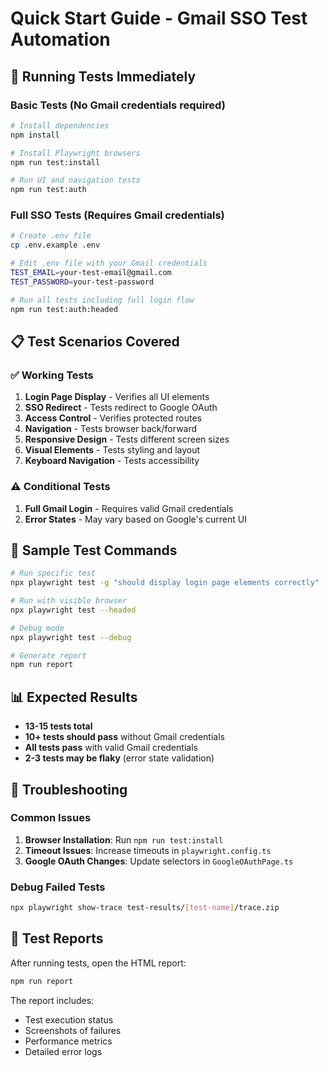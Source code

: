 # Quick Start Guide - Gmail SSO Test Automation

## 🚀 Running Tests Immediately

### Basic Tests (No Gmail credentials required)
```bash
# Install dependencies
npm install

# Install Playwright browsers
npm run test:install

# Run UI and navigation tests
npm run test:auth
```

### Full SSO Tests (Requires Gmail credentials)
```bash
# Create .env file
cp .env.example .env

# Edit .env file with your Gmail credentials
TEST_EMAIL=your-test-email@gmail.com
TEST_PASSWORD=your-test-password

# Run all tests including full login flow
npm run test:auth:headed
```

## 📋 Test Scenarios Covered

### ✅ Working Tests
1. **Login Page Display** - Verifies all UI elements
2. **SSO Redirect** - Tests redirect to Google OAuth
3. **Access Control** - Verifies protected routes
4. **Navigation** - Tests browser back/forward
5. **Responsive Design** - Tests different screen sizes
6. **Visual Elements** - Tests styling and layout
7. **Keyboard Navigation** - Tests accessibility

### ⚠️ Conditional Tests
1. **Full Gmail Login** - Requires valid Gmail credentials
2. **Error States** - May vary based on Google's current UI

## 🎯 Sample Test Commands

```bash
# Run specific test
npx playwright test -g "should display login page elements correctly"

# Run with visible browser
npx playwright test --headed

# Debug mode
npx playwright test --debug

# Generate report
npm run report
```

## 📊 Expected Results

- **13-15 tests total**
- **10+ tests should pass** without Gmail credentials
- **All tests pass** with valid Gmail credentials
- **2-3 tests may be flaky** (error state validation)

## 🔧 Troubleshooting

### Common Issues
1. **Browser Installation**: Run `npm run test:install`
2. **Timeout Issues**: Increase timeouts in `playwright.config.ts`
3. **Google OAuth Changes**: Update selectors in `GoogleOAuthPage.ts`

### Debug Failed Tests
```bash
npx playwright show-trace test-results/[test-name]/trace.zip
```

## 📝 Test Reports

After running tests, open the HTML report:
```bash
npm run report
```

The report includes:
- Test execution status
- Screenshots of failures
- Performance metrics
- Detailed error logs
